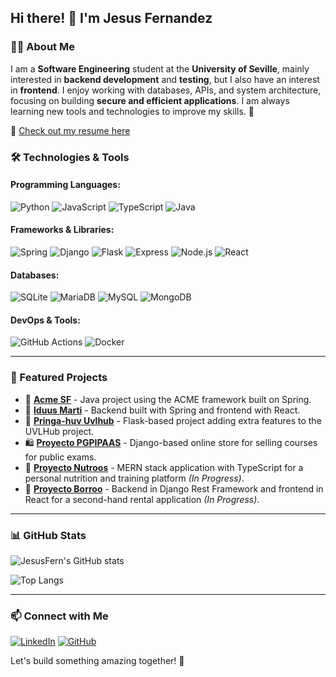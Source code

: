 ## Hi there! 👋 I'm Jesus Fernandez

### 🧑‍💻 About Me
I am a **Software Engineering** student at the **University of Seville**, mainly interested in **backend development** and **testing**, but I also have an interest in **frontend**.  I enjoy working with databases, APIs, and system architecture, focusing on building **secure and efficient applications**. I am always learning new tools and technologies to improve my skills.  🚀

📄 [Check out my resume here](https://drive.google.com/file/d/139f3oq5uc9e4qvHk0Go4UdOS47PipZxe/view?usp=sharing)

### 🛠️ Technologies & Tools

#### Programming Languages:
![Python](https://img.shields.io/badge/Python-3776AB?style=for-the-badge&logo=python&logoColor=white)
![JavaScript](https://img.shields.io/badge/JavaScript-F7DF1E?style=for-the-badge&logo=javascript&logoColor=black)
![TypeScript](https://img.shields.io/badge/TypeScript-3178C6?style=for-the-badge&logo=typescript&logoColor=white)
![Java](https://img.shields.io/badge/Java-007396?style=for-the-badge&logo=java&logoColor=white)

#### Frameworks & Libraries:
![Spring](https://img.shields.io/badge/Spring-6DB33F?style=for-the-badge&logo=spring&logoColor=white)
![Django](https://img.shields.io/badge/Django-092E20?style=for-the-badge&logo=django&logoColor=white)
![Flask](https://img.shields.io/badge/Flask-000000?style=for-the-badge&logo=flask&logoColor=white)
![Express](https://img.shields.io/badge/Express.js-000000?style=for-the-badge&logo=express&logoColor=white)
![Node.js](https://img.shields.io/badge/Node.js-339933?style=for-the-badge&logo=nodedotjs&logoColor=white)
![React](https://img.shields.io/badge/React-61DAFB?style=for-the-badge&logo=react&logoColor=black)

#### Databases:
![SQLite](https://img.shields.io/badge/SQLite-003B57?style=for-the-badge&logo=sqlite&logoColor=white)
![MariaDB](https://img.shields.io/badge/MariaDB-003545?style=for-the-badge&logo=mariadb&logoColor=white)
![MySQL](https://img.shields.io/badge/MySQL-4479A1?style=for-the-badge&logo=mysql&logoColor=white)
![MongoDB](https://img.shields.io/badge/MongoDB-47A248?style=for-the-badge&logo=mongodb&logoColor=white)

#### DevOps & Tools:
![GitHub Actions](https://img.shields.io/badge/GitHub_Actions-2088FF?style=for-the-badge&logo=github-actions&logoColor=white)
![Docker](https://img.shields.io/badge/Docker-2496ED?style=for-the-badge&logo=docker&logoColor=white)

---

### 📂 Featured Projects
- 🚀 [**Acme SF**](https://github.com/JesusFern/Acme-SF-D04) - Java project using the ACME framework built on Spring.
- 🔧 [**Iduus Marti**](https://github.com/gii-is-DP1/DP1-2023-2024-l5-5) - Backend built with Spring and frontend with React.
- 🌟 [**Pringa-huv Uvlhub**](https://github.com/pringa-uvlhub/uvlhub) - Flask-based project adding extra features to the UVLHub project.
- 🛍️ [**Proyecto PGPIPAAS**](https://github.com/JesusFern/PGPIPAAS) - Django-based online store for selling courses for public exams.
- 🍏 [**Proyecto Nutroos**](https://github.com/JesusFern/TFG-2025) - MERN stack application with TypeScript for a personal nutrition and training platform *(In Progress)*.
- 🔄 [**Proyecto Borroo**](https://github.com/ISPP-2425-G4/borroo) - Backend in Django Rest Framework and frontend in React for a second-hand rental application *(In Progress)*.

---

### 📊 GitHub Stats

![JesusFern's GitHub stats](https://github-readme-stats.vercel.app/api?username=JesusFern&show_icons=true&count_private=true)

![Top Langs](https://github-readme-stats.vercel.app/api/top-langs/?username=JesusFern&hide=%20hack,html,css)

---


### 📫 Connect with Me
[![LinkedIn](https://img.shields.io/badge/LinkedIn-0A66C2?style=for-the-badge&logo=linkedin&logoColor=white)](https://www.linkedin.com/in/jesferrod) 
[![GitHub](https://img.shields.io/badge/GitHub-181717?style=for-the-badge&logo=github&logoColor=white)](https://github.com/JesusFern)  

Let's build something amazing together! 🚀
